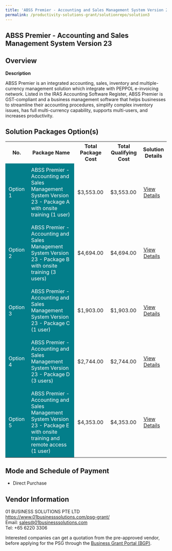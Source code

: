 ```yaml
---
title: 'ABSS Premier - Accounting and Sales Management System Version 23'
permalink: /productivity-solutions-grant/solutionrepo/solution3
---
```


## ABSS Premier - Accounting and Sales Management System Version 23

## Overview

**Description**

ABSS Premier is an integrated accounting, sales, inventory and multiple-currency management solution which integrate with  PEPPOL e-invoicing network. Listed in the IRAS Accounting Software Register, ABSS Premier is GST-compliant and a business management software that helps businesses to streamline their accounting procedures, simplify complex inventory issues, has full multi-currency capability, supports multi-users, and increases productivity.

## Solution Packages Option(s)

<table>
<tr>
<th><b>No.</b></th>
<th><b>Package Name</b></th>
<th><b>Total Package Cost</b></th>
<th><b>Total Qualifying Cost</b></th>
<th><b>Solution Details</b></th>
</tr>
<tr>
<td style='padding: 10px; background-color: #037E8A; color: #FFFFFF;'>Option 1</td>
<td style='padding: 10px; background-color: #037E8A; color: #FFFFFF;'>ABSS Premier - Accounting and Sales Management System Version 23 - Package A with onsite training (1 user)</td>
<td style='padding: 10px;'>$3,553.00</td>
<td style='padding: 10px;'>$3,553.00</td>
<td style='padding: 10px;'><a href='https://www.gobusiness.gov.sg/images/psg/01_BUSINESS_SOLUTIONS_20200036_Annex_3_20200625144627_Part_1.pdf' target='_blank'>View Details</a></td>
</tr>
<tr>
<td style='padding: 10px; background-color: #037E8A; color: #FFFFFF;'>Option 2</td>
<td style='padding: 10px; background-color: #037E8A; color: #FFFFFF;'>ABSS Premier - Accounting and Sales Management System Version 23 - Package B with onsite training (3 users)</td>
<td style='padding: 10px;'>$4,694.00</td>
<td style='padding: 10px;'>$4,694.00</td>
<td style='padding: 10px;'><a href='https://www.gobusiness.gov.sg/images/psg/01_BUSINESS_SOLUTIONS_20200036_Annex_3_20200625144627_Part_2.pdf' target='_blank'>View Details</a></td>
</tr>
<tr>
<td style='padding: 10px; background-color: #037E8A; color: #FFFFFF;'>Option 3</td>
<td style='padding: 10px; background-color: #037E8A; color: #FFFFFF;'>ABSS Premier - Accounting and Sales Management System Version 23 - Package C (1 user)</td>
<td style='padding: 10px;'>$1,903.00</td>
<td style='padding: 10px;'>$1,903.00</td>
<td style='padding: 10px;'><a href='https://www.gobusiness.gov.sg/images/psg/01_BUSINESS_SOLUTIONS_20200036_Annex_3_20200625144627_Part_3.pdf' target='_blank'>View Details</a></td>
</tr>
<tr>
<td style='padding: 10px; background-color: #037E8A; color: #FFFFFF;'>Option 4</td>
<td style='padding: 10px; background-color: #037E8A; color: #FFFFFF;'>ABSS Premier - Accounting and Sales Management System Version 23 - Package D (3 users)</td>
<td style='padding: 10px;'>$2,744.00</td>
<td style='padding: 10px;'>$2,744.00</td>
<td style='padding: 10px;'><a href='https://www.gobusiness.gov.sg/images/psg/01_BUSINESS_SOLUTIONS_20200036_Annex_3_20200625144627_Part_4.pdf' target='_blank'>View Details</a></td>
</tr>
<tr>
<td style='padding: 10px; background-color: #037E8A; color: #FFFFFF;'>Option 5</td>
<td style='padding: 10px; background-color: #037E8A; color: #FFFFFF;'>ABSS Premier - Accounting and Sales Management System Version 23 - Package E with onsite training and remote access (1 user)</td>
<td style='padding: 10px;'>$4,353.00</td>
<td style='padding: 10px;'>$4,353.00</td>
<td style='padding: 10px;'><a href='https://www.gobusiness.gov.sg/images/psg/01_BUSINESS_SOLUTIONS_20200036_Annex_3_20200625144627_Part_5.pdf' target='_blank'>View Details</a></td>
</tr>
</table>

## Mode and Schedule of Payment

 - Direct Purchase

## Vendor Information

 01 BUSINESS SOLUTIONS PTE LTD<br>https://www.01businesssolutions.com/psg-grant/<br>Email: sales@01businesssolutions.com<br>Tel: +65 6220 3306

Interested companies can get a quotation from the pre-approved vendor, before applying for the PSG through the <a href='https://www.businessgrants.gov.sg/' target='_blank' rel='noopener'>Business Grant Portal (BGP)</a>.

<script src="/jquery/resize-tables.js"></script>
